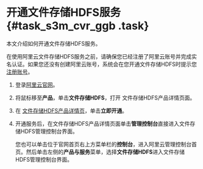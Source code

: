 # 开通文件存储HDFS服务 {#task_s3m_cvr_ggb .task}

本文介绍如何开通文件存储HDFS服务。

在使用阿里云文件存储HDFS服务之前，请确保您已经注册了阿里云账号并完成实名认证。如果您还没有创建阿里云账号，系统会在您开通文件存储HDFS时提示您[注册账号](https://account.aliyun.com/register/register.htm?spm=a2c45.11132027.495613.5.57577fec5LicwM)。

1.  登录[阿里云官网](https://www.aliyun.com)。 
2.  将鼠标移至**产品**，单击**文件存储HDFS**，打开 文件存储HDFS产品详情页面。 
3.  在 [文件存储HDFS产品详情页](https://www.aliyun.com/product/alidfs)，单击**立即开通**。 
4.  开通服务后，在文件存储HDFS产品详情页面单击**管理控制台**直接进入文件存储HDFS管理控制台界面。 

    您也可以单击位于官网首页右上方菜单栏的**控制台**，进入阿里云管理控制台首页。然后单击左侧的**产品与服务**菜单，选择**文件存储HDFS**进入文件存储HDFS管理控制台界面。


